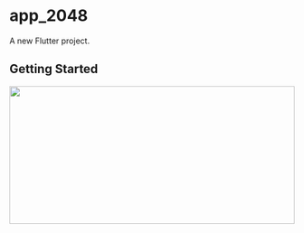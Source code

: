 # app_2048

A new Flutter project.

## Getting Started

<p>

<img src="https://user-images.githubusercontent.com/77187106/223058042-0053508f-4726-4ffd-9e31-82be21b320c8.png" height="25%" width="100%">

</p>
